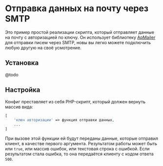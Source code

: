 # Отправка данных на почту через SMTP

Это пример простой реализации скрипта, который отправляет данные на почту
с авторизацией по ключу. Он использует библиотеку [ApMailer](https://github.com/anton-pribora/ApMailer)
для отправки писем через SMTP, новы вы легко можете подключить любую другую на своё усмотрение.

## Установка 

@todo

## Настройка

Конфиг преставляет из себя PHP-скрипт, который должен вернуть массив вида:

```php
[
    'ключ авторизации' => функция отправки данных,
    ...
]
```

При вызове этой функции ей будут переданы данные, которые отправил клиент, 
в качестве первого аргумента. Результатом работы может быть или `true`, или
массив ошибок, или текстовая строка с ошибкой. Если результатом стала ошибка,
то она передаётся клиенту с кодом ответа `500`.